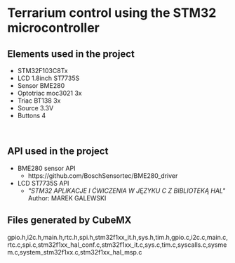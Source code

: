 <h1>Terrarium control using the STM32 microcontroller</h1>

<h2>Elements used in the project</h2>
<ul>
<li>STM32F103C8Tx</li>
<li>LCD 1.8inch ST7735S</li>
<li>Sensor BME280</li>
<li>Optotriac moc3021 3x</li>
<li>Triac BT138 3x</li>
<li>Source 3.3V</li>
<li>Buttons 4</li>
</ul>
<br>
<h2>API used in the project</h2>
<ul>
<li>BME280 sensor API
	<ul>
	<li>https://github.com/BoschSensortec/BME280_driver</li>	
	</ul>
</li>
<li>LCD ST7735S API
  <ul><li><i>"STM32 APLIKACJE I ĆWICZENIA W JĘZYKU C Z BIBLIOTEKĄ HAL"   </i>Author: MAREK GALEWSKI</li></ul>
</li>
</ul>
<h2>Files generated by CubeMX</h2>
<p>gpio.h,i2c.h,main.h,rtc.h,spi.h,stm32f1xx_it.h,sys.h,tim.h,gpio.c,i2c.c,main.c,rtc.c,spi.c,stm32f1xx_hal_conf.c,stm32f1xx_it.c,sys.c,tim.c,syscalls.c,sysmem.c,system_stm32f1xx.c,stm32f1xx_hal_msp.c</p>


